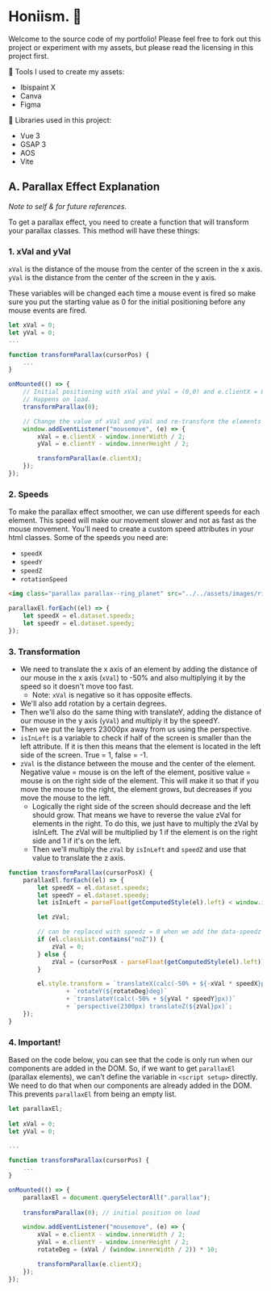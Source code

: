 # Honiism. 🌸
Welcome to the source code of my portfolio! Please feel free to fork out this project or experiment with my assets, but please read the licensing in this project first.

🌼 Tools I used to create my assets:
- Ibispaint X
- Canva
- Figma

🌷 Libraries used in this project:
- Vue 3
- GSAP 3
- AOS
- Vite

## A. Parallax Effect Explanation
*Note to self & for future references.*

To get a parallax effect, you need to create a function that will transform your parallax classes.
This method will have these things:

### 1. xVal and yVal
`xVal` is the distance of the mouse from the center of the screen in the x axis.  
`yVal` is the distance from the center of the screen in the y axis.

These variables will be changed each time a mouse event is fired so make sure you put the starting value as 0 for the initial positioning before any mouse events are fired.

```js
let xVal = 0;
let yVal = 0;
...

function transformParallax(cursorPos) {
    ...
}

onMounted(() => {
    // Initial positioning with xVal and yVal = (0,0) and e.clientX = 0.
    // Happens on load.
    transformParallax(0);

    // Change the value of xVal and yVal and re-transform the elements each time a mouse event is fired.
    window.addEventListener("mousemove", (e) => {
        xVal = e.clientX - window.innerWidth / 2;
        yVal = e.clientY - window.innerHeight / 2;

        transformParallax(e.clientX);
    });
});
```

### 2. Speeds
To make the parallax effect smoother, we can use different speeds for each element.
This speed will make our movement slower and not as fast as the mouse movement.
You'll need to create a custom speed attributes in your html classes.
Some of the speeds you need are:
- `speedX`
- `speedY`
- `speedZ`
- `rotationSpeed`

```html
<img class="parallax parallax--ring_planet" src="../../assets/images/ring_planet.svg" data-speedx="0.25" data-speedy="0.095">
```
```js
parallaxEl.forEach((el) => {
    let speedX = el.dataset.speedx;
    let speedY = el.dataset.speedy;
});
```

### 3. Transformation
- We need to translate the x axis of an element by adding the distance of our mouse in the x axis (`xVal`) to -50% and also multiplying it by the speed so it doesn't move too fast.
    - Note: `xVal` is negative so it has opposite effects.
- We'll also add rotation by a certain degrees.
- Then we'll also do the same thing with translateY, adding the distance of our mouse in the y axis (`yVal`) and multiply it by the speedY.
- Then we put the layers 23000px away from us using the perspective. 
- `isInLeft` is a variable to check if half of the screen is smaller than the left attribute.
If it is then this means that the element is located in the left side of the screen.
True = 1, false = -1.
- `zVal` is the distance between the mouse and the center of the element.
Negative value = mouse is on the left of the element, positive value = mouse is on the right side of the element.
This will make it so that if you move the mouse to the right, the element grows,
but decreases if you move the mouse to the left.
    - Logically the right side of the screen should decrease and the left should grow.
That means we have to reverse the value zVal for elements in the right.
To do this, we just have to multiply the zVal by isInLeft.
The zVal will be multiplied by 1 if the element is on the right side and 1 if it's on the left.
    - Then we'll multiply the `zVal` by `isInLeft` and `speedZ` and use that value to translate the z axis.

```js
function transformParallax(cursorPosX) {
    parallaxEl.forEach((el) => {
        let speedX = el.dataset.speedx;
        let speedY = el.dataset.speedy;
        let isInLeft = parseFloat(getComputedStyle(el).left) < window.innerWidth / 2 ? 1 : -1;

        let zVal;

        // can be replaced with speedz = 0 when we add the data-speedz attribute.
        if (el.classList.contains("noZ")) {
            zVal = 0;
        } else {
            zVal = (cursorPosX - parseFloat(getComputedStyle(el).left)) * isInLeft * 0.2;
        }

        el.style.transform = `translateX(calc(-50% + ${-xVal * speedX}px))`
                + `rotateY(${rotateDeg}deg)`
                + `translateY(calc(-50% + ${yVal * speedY}px))`
                + `perspective(2300px) translateZ(${zVal}px)`;
    });
}
```

### 4. Important!
Based on the code below, you can see that the code is only run when our components are added in the DOM. So, if we want to get `parallaxEl` (parallax elements), we can't define the variable in `<script setup>` directly. We need to do that when our components are already added in the DOM. This prevents `parallaxEl` from being an empty list.

```js
let parallaxEl;
    
let xVal = 0;
let yVal = 0;

...

function transformParallax(cursorPos) {
    ...
}

onMounted(() => {
    parallaxEl = document.querySelectorAll(".parallax");
        
    transformParallax(0); // initial position on load

    window.addEventListener("mousemove", (e) => {
        xVal = e.clientX - window.innerWidth / 2;
        yVal = e.clientY - window.innerHeight / 2;
        rotateDeg = (xVal / (window.innerWidth / 2)) * 10;

        transformParallax(e.clientX);
    });
});
```